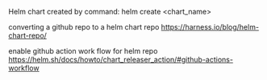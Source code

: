 Helm chart created by command:
helm create <chart_name>

converting a github repo to a helm chart repo
https://harness.io/blog/helm-chart-repo/

enable github action work flow for helm repo
https://helm.sh/docs/howto/chart_releaser_action/#github-actions-workflow
